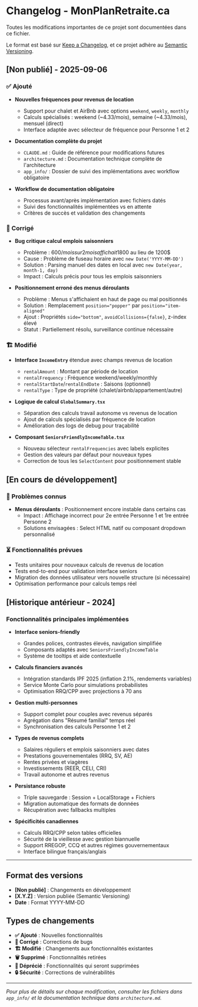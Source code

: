 # Changelog - MonPlanRetraite.ca

Toutes les modifications importantes de ce projet sont documentées dans ce fichier.

Le format est basé sur [Keep a Changelog](https://keepachangelog.com/fr/1.0.0/),
et ce projet adhère au [Semantic Versioning](https://semver.org/spec/v2.0.0.html).

## [Non publié] - 2025-09-06

### ✅ Ajouté
- **Nouvelles fréquences pour revenus de location**
  - Support pour chalet et AirBnb avec options `weekend`, `weekly`, `monthly`
  - Calculs spécialisés : weekend (~4.33/mois), semaine (~4.33/mois), mensuel (direct)
  - Interface adaptée avec sélecteur de fréquence pour Personne 1 et 2

- **Documentation complète du projet**
  - `CLAUDE.md` : Guide de référence pour modifications futures
  - `architecture.md` : Documentation technique complète de l'architecture
  - `app_info/` : Dossier de suivi des implémentations avec workflow obligatoire

- **Workflow de documentation obligatoire**
  - Processus avant/après implémentation avec fichiers datés
  - Suivi des fonctionnalités implémentées vs en attente
  - Critères de succès et validation des changements

### 🔧 Corrigé
- **Bug critique calcul emplois saisonniers**
  - Problème : 600$/mois sur 2 mois affichait 1800$ au lieu de 1200$
  - Cause : Problème de fuseau horaire avec `new Date('YYYY-MM-DD')`
  - Solution : Parsing manuel des dates en local avec `new Date(year, month-1, day)`
  - Impact : Calculs précis pour tous les emplois saisonniers

- **Positionnement erroné des menus déroulants**
  - Problème : Menus s'affichaient en haut de page ou mal positionnés
  - Solution : Remplacement `position="popper"` par `position="item-aligned"`
  - Ajout : Propriétés `side="bottom"`, `avoidCollisions={false}`, z-index élevé
  - Statut : Partiellement résolu, surveillance continue nécessaire

### 🏗️ Modifié
- **Interface `IncomeEntry`** étendue avec champs revenus de location
  - `rentalAmount` : Montant par période de location
  - `rentalFrequency` : Fréquence weekend/weekly/monthly
  - `rentalStartDate`/`rentalEndDate` : Saisons (optionnel)
  - `rentalType` : Type de propriété (chalet/airbnb/appartement/autre)

- **Logique de calcul `GlobalSummary.tsx`**
  - Séparation des calculs travail autonome vs revenus de location
  - Ajout de calculs spécialisés par fréquence de location
  - Amélioration des logs de debug pour traçabilité

- **Composant `SeniorsFriendlyIncomeTable.tsx`**
  - Nouveau sélecteur `rentalFrequencies` avec labels explicites
  - Gestion des valeurs par défaut pour nouveaux types
  - Correction de tous les `SelectContent` pour positionnement stable

## [En cours de développement]

### 🚧 Problèmes connus
- **Menus déroulants** : Positionnement encore instable dans certains cas
  - Impact : Affichage incorrect pour 2e entrée Personne 1 et 1re entrée Personne 2
  - Solutions envisagées : Select HTML natif ou composant dropdown personnalisé

### ⏳ Fonctionnalités prévues
- Tests unitaires pour nouveaux calculs de revenus de location
- Tests end-to-end pour validation interface seniors
- Migration des données utilisateur vers nouvelle structure (si nécessaire)
- Optimisation performance pour calculs temps réel

## [Historique antérieur - 2024]

### Fonctionnalités principales implémentées
- **Interface seniors-friendly**
  - Grandes polices, contrastes élevés, navigation simplifiée
  - Composants adaptés avec `SeniorsFriendlyIncomeTable`
  - Système de tooltips et aide contextuelle

- **Calculs financiers avancés**
  - Intégration standards IPF 2025 (inflation 2.1%, rendements variables)
  - Service Monte Carlo pour simulations probabilistes
  - Optimisation RRQ/CPP avec projections à 70 ans

- **Gestion multi-personnes**
  - Support complet pour couples avec revenus séparés
  - Agrégation dans "Résumé familial" temps réel
  - Synchronisation des calculs Personne 1 et 2

- **Types de revenus complets**
  - Salaires réguliers et emplois saisonniers avec dates
  - Prestations gouvernementales (RRQ, SV, AE) 
  - Rentes privées et viagères
  - Investissements (REER, CELI, CRI)
  - Travail autonome et autres revenus

- **Persistance robuste**
  - Triple sauvegarde : Session + LocalStorage + Fichiers
  - Migration automatique des formats de données
  - Récupération avec fallbacks multiples

- **Spécificités canadiennes**
  - Calculs RRQ/CPP selon tables officielles
  - Sécurité de la vieillesse avec gestion biannuelle
  - Support RREGOP, CCQ et autres régimes gouvernementaux
  - Interface bilingue français/anglais

---

## Format des versions

- **[Non publié]** : Changements en développement
- **[X.Y.Z]** : Version publiée (Semantic Versioning)
- **Date** : Format YYYY-MM-DD

## Types de changements

- **✅ Ajouté** : Nouvelles fonctionnalités
- **🔧 Corrigé** : Corrections de bugs
- **🏗️ Modifié** : Changements aux fonctionnalités existantes
- **🗑️ Supprimé** : Fonctionnalités retirées
- **🚧 Déprécié** : Fonctionnalités qui seront supprimées
- **🔒 Sécurité** : Corrections de vulnérabilités

---

*Pour plus de détails sur chaque modification, consulter les fichiers dans `app_info/` et la documentation technique dans `architecture.md`.*